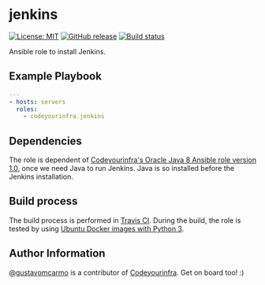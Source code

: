 # jenkins

[![License: MIT](https://img.shields.io/badge/License-MIT-yellow.svg)](https://opensource.org/licenses/MIT) [![GitHub release](https://img.shields.io/github/release/codeyourinfra/jenkins.svg)]() [![Build status](https://travis-ci.org/codeyourinfra/jenkins.svg?branch=master)](https://travis-ci.org/codeyourinfra/jenkins)

Ansible role to install Jenkins.

## Example Playbook

```yml
---
- hosts: servers
  roles:
    - codeyourinfra.jenkins
```

## Dependencies

The role is dependent of [Codeyourinfra's Oracle Java 8 Ansible role version 1.0](https://github.com/codeyourinfra/oracle_java8/tree/v1.0), once we need Java to run Jenkins. Java is so installed before the Jenkins installation.

## Build process

The build process is performed in [Travis CI](https://travis-ci.org/codeyourinfra/jenkins). During the build, the role is tested by using [Ubuntu Docker images with Python 3](https://hub.docker.com/r/codeyourinfra/python3).

## Author Information

[@gustavomcarmo](https://github.com/gustavomcarmo) is a contributor of [Codeyourinfra](https://github.com/codeyourinfra). Get on board too! :)
